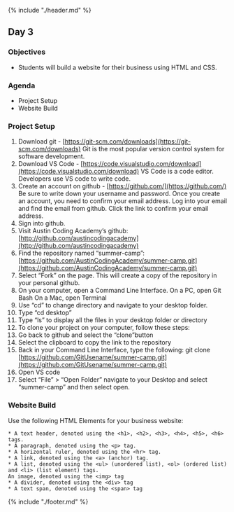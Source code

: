 {% include "./header.md" %}

## Day 3

### Objectives
* Students will build a website for their business using HTML and CSS. 

### Agenda
* Project Setup
* Website Build

### Project Setup

1. Download git - [https://git-scm.com/downloads](https://git-scm.com/downloads)
    Git is the most popular version control system for software development.
1. Download VS Code - [https://code.visualstudio.com/download](https://code.visualstudio.com/download)
    VS Code is a code editor. Developers use VS code to write code.
1. Create an account on github - [https://github.com/](https://github.com/)
    Be sure to write down your username and password. 
    Once you create an account, you need to confirm your email address. Log into your email and find the email from github. Click the link to confirm your email address.
1. Sign into github.
1. Visit Austin Coding Academy’s github: [http://github.com/austincodingacademy](http://github.com/austincodingacademy)
1. Find the repository named “summer-camp”: [https://github.com/AustinCodingAcademy/summer-camp.git](https://github.com/AustinCodingAcademy/summer-camp.git)
1. Select “Fork” on the page.                                           This will create a copy of the repository in your personal github.
1. On your computer, open a Command Line Interface. 
    On a PC, open Git Bash
    On a Mac, open Terminal
1. Use “cd” to change directory and navigate to your desktop folder. 
1. Type “cd desktop”
1. Type “ls” to display all the files in your desktop folder or directory
1. To clone your project on your computer, follow these steps:
1. Go back to github and select the “clone”button                      
1. Select the clipboard to copy the link to the repository             
1. Back in your Command Line Interface, type the following:
    git clone [https://github.com/GitUsename/summer-camp.git](https://github.com/GitUsename/summer-camp.git)
1. Open VS code
1. Select “File” > “Open Folder” navigate to your Desktop and select “summer-camp” and then select open. 


### Website Build

Use the following HTML Elements for your business website:
```
* A text header, denoted using the <h1>, <h2>, <h3>, <h4>, <h5>, <h6> tags.
* A paragraph, denoted using the <p> tag.
* A horizontal ruler, denoted using the <hr> tag.
* A link, denoted using the <a> (anchor) tag.
* A list, denoted using the <ul> (unordered list), <ol> (ordered list) and <li> (list element) tags.
An image, denoted using the <img> tag
* A divider, denoted using the <div> tag
* A text span, denoted using the <span> tag
```


{% include "./footer.md" %}
